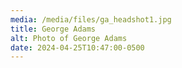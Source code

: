 ```yaml
---
media: /media/files/ga_headshot1.jpg
title: George Adams
alt: Photo of George Adams
date: 2024-04-25T10:47:00-0500
---
```


